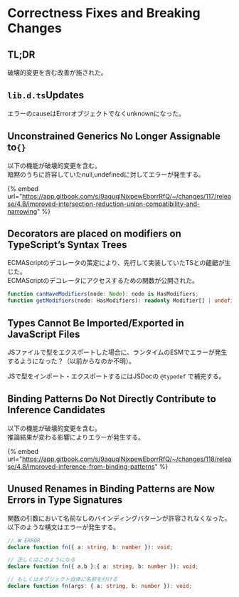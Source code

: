 # Correctness Fixes and Breaking Changes

## TL;DR <a href="#libdts-updates" id="libdts-updates"></a>

破壊的変更を含む改善が施された。

## `lib.d.ts`Updates <a href="#libdts-updates" id="libdts-updates"></a>

エラーのcauseはErrorオブジェクトでなくunknownになった。

## Unconstrained Generics No Longer Assignable to`{}` <a href="#unconstrained-generics-no-longer-assignable-to" id="unconstrained-generics-no-longer-assignable-to"></a>

以下の機能が破壊的変更を含む。\
暗黙のうちに許容していたnull,undefinedに対してエラーが発生する。

{% embed url="https://app.gitbook.com/s/9aquqlNjxpewEborrRfQ/~/changes/117/release/4.8/improved-intersection-reduction-union-compatibility-and-narrowing" %}

## Decorators are placed on modifiers on TypeScript’s Syntax Trees

ECMAScriptのデコレータの策定により、先行して実装していたTSとの齟齬が生じた。\
ECMAScriptのデコレータにアクセスするための関数が公開された。

```typescript
function canHaveModifiers(node: Node): node is HasModifiers;
function getModifiers(node: HasModifiers): readonly Modifier[] | undefined;
```

## Types Cannot Be Imported/Exported in JavaScript Files

JSファイルで型をエクスポートした場合に、ランタイムのESMでエラーが発生するようになった？（以前からなのか不明）。

JSで型をインポート・エクスポートするにはJSDocの `@typedef` で補完する。

## Binding Patterns Do Not Directly Contribute to Inference Candidates <a href="#binding-patterns-do-not-directly-contribute-to-inference-candidates" id="binding-patterns-do-not-directly-contribute-to-inference-candidates"></a>

以下の機能が破壊的変更を含む。\
推論結果が変わる影響によりエラーが発生する。

{% embed url="https://app.gitbook.com/s/9aquqlNjxpewEborrRfQ/~/changes/118/release/4.8/improved-inference-from-binding-patterns" %}

## Unused Renames in Binding Patterns are Now Errors in Type Signatures <a href="#unused-renames-in-binding-patterns-are-now-errors-in-type-signatures" id="unused-renames-in-binding-patterns-are-now-errors-in-type-signatures"></a>

関数の引数において名前なしのバインディングバターンが許容されなくなった。\
以下のような構文はエラーが発生する。

```typescript
// ❌ ERROR
declare function fn({ a: string, b: number }): void;

// 正しくはこのようになる
declare function fn({ a,b }:{ a: string, b: number }): void;

// もしくはオブジェクト自体に名前を付ける
declare function fn(args: { a: string, b: number }): void;
```

